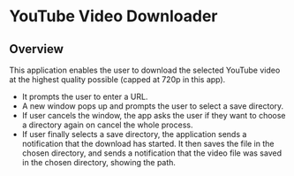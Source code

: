 # YouTube Video Downloader
## Overview
This application enables the user to download the selected YouTube video at the highest quality possible (capped at 720p in this app).
- It prompts the user to enter a URL.
- A new window pops up and prompts the user to select a save directory.
- If user cancels the window, the app asks the user if they want to choose a directory again on cancel the whole process.
- If user finally selects a save directory, the application sends a notification that the download has started. It then saves the file in the chosen directory, and sends a notification that the video file was saved in the chosen directory, showing the path.
